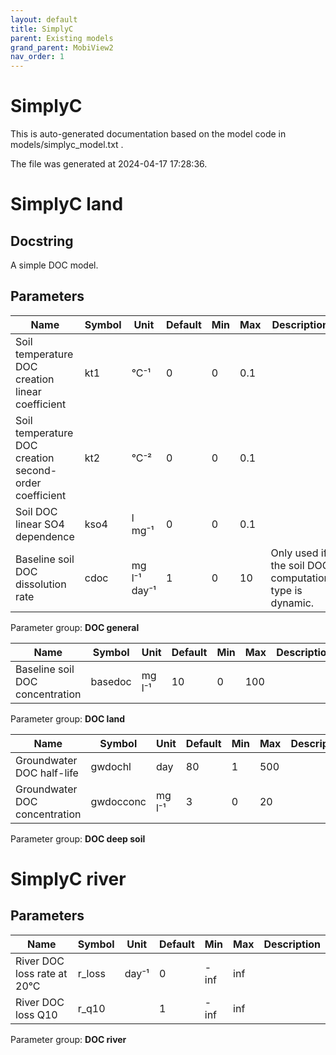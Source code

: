 ```yaml
---
layout: default
title: SimplyC
parent: Existing models
grand_parent: MobiView2
nav_order: 1
---
```


# SimplyC

This is auto-generated documentation based on the model code in models/simplyc_model.txt .

The file was generated at 2024-04-17 17:28:36.

# SimplyC land

## Docstring

A simple DOC model.

## Parameters

| Name | Symbol | Unit | Default | Min | Max | Description |
| ---- | ------ | ---- | ------- | --- | --- | ----------- |
| Soil temperature DOC creation linear coefficient | kt1 | °C⁻¹ | 0 | 0 | 0.1 |  |
| Soil temperature DOC creation second-order coefficient | kt2 | °C⁻² | 0 | 0 | 0.1 |  |
| Soil DOC linear SO4 dependence | kso4 | l mg⁻¹ | 0 | 0 | 0.1 |  |
| Baseline soil DOC dissolution rate | cdoc | mg l⁻¹ day⁻¹ | 1 | 0 | 10 | Only used if the soil DOC computation type is dynamic. |

Parameter group: **DOC general**

| Name | Symbol | Unit | Default | Min | Max | Description |
| ---- | ------ | ---- | ------- | --- | --- | ----------- |
| Baseline soil DOC concentration | basedoc | mg l⁻¹ | 10 | 0 | 100 |  |

Parameter group: **DOC land**

| Name | Symbol | Unit | Default | Min | Max | Description |
| ---- | ------ | ---- | ------- | --- | --- | ----------- |
| Groundwater DOC half-life | gwdochl | day | 80 | 1 | 500 |  |
| Groundwater DOC concentration | gwdocconc | mg l⁻¹ | 3 | 0 | 20 |  |

Parameter group: **DOC deep soil**

# SimplyC river

## Parameters

| Name | Symbol | Unit | Default | Min | Max | Description |
| ---- | ------ | ---- | ------- | --- | --- | ----------- |
| River DOC loss rate at 20°C | r_loss | day⁻¹ | 0 | -inf | inf |  |
| River DOC loss Q10 | r_q10 |  | 1 | -inf | inf |  |

Parameter group: **DOC river**

